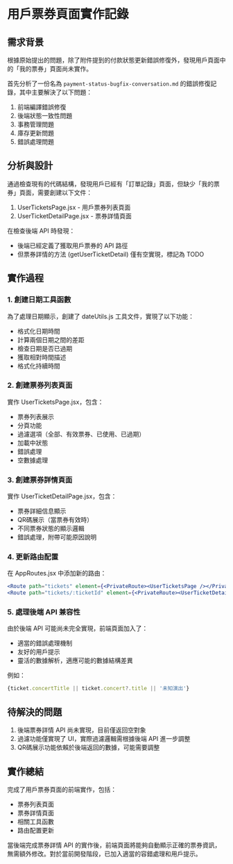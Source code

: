 # 用戶票券頁面實作記錄

## 需求背景

根據原始提出的問題，除了附件提到的付款狀態更新錯誤修復外，發現用戶頁面中的「我的票券」頁面尚未實作。

首先分析了一份名為 `payment-status-bugfix-conversation.md` 的錯誤修復記錄，其中主要解決了以下問題：
1. 前端編譯錯誤修復
2. 後端狀態一致性問題
3. 事務管理問題
4. 庫存更新問題
5. 錯誤處理問題

## 分析與設計

通過檢查現有的代碼結構，發現用戶已經有「訂單記錄」頁面，但缺少「我的票券」頁面，需要創建以下文件：
1. UserTicketsPage.jsx - 用戶票券列表頁面
2. UserTicketDetailPage.jsx - 票券詳情頁面

在檢查後端 API 時發現：
- 後端已經定義了獲取用戶票券的 API 路徑
- 但票券詳情的方法 (getUserTicketDetail) 僅有空實現，標記為 TODO

## 實作過程

### 1. 創建日期工具函數

為了處理日期顯示，創建了 dateUtils.js 工具文件，實現了以下功能：
- 格式化日期時間
- 計算兩個日期之間的差距
- 檢查日期是否已過期
- 獲取相對時間描述
- 格式化持續時間

### 2. 創建票券列表頁面

實作 UserTicketsPage.jsx，包含：
- 票券列表展示
- 分頁功能
- 過濾選項（全部、有效票券、已使用、已過期）
- 加載中狀態
- 錯誤處理
- 空數據處理

### 3. 創建票券詳情頁面

實作 UserTicketDetailPage.jsx，包含：
- 票券詳細信息顯示
- QR碼展示（當票券有效時）
- 不同票券狀態的顯示邏輯
- 錯誤處理，附帶可能原因說明

### 4. 更新路由配置

在 AppRoutes.jsx 中添加新的路由：
```jsx
<Route path="tickets" element={<PrivateRoute><UserTicketsPage /></PrivateRoute>} />
<Route path="tickets/:ticketId" element={<PrivateRoute><UserTicketDetailPage /></PrivateRoute>} />
```

### 5. 處理後端 API 兼容性

由於後端 API 可能尚未完全實現，前端頁面加入了：
- 適當的錯誤處理機制
- 友好的用戶提示
- 靈活的數據解析，適應可能的數據結構差異

例如：
```jsx
{ticket.concertTitle || ticket.concert?.title || '未知演出'}
```

## 待解決的問題

1. 後端票券詳情 API 尚未實現，目前僅返回空對象
2. 過濾功能僅實現了 UI，實際過濾邏輯需根據後端 API 進一步調整
3. QR碼展示功能依賴於後端返回的數據，可能需要調整

## 實作總結

完成了用戶票券頁面的前端實作，包括：
- 票券列表頁面
- 票券詳情頁面
- 相關工具函數
- 路由配置更新

當後端完成票券詳情 API 的實作後，前端頁面將能夠自動顯示正確的票券資訊，無需額外修改。對於當前開發階段，已加入適當的容錯處理和用戶提示。
